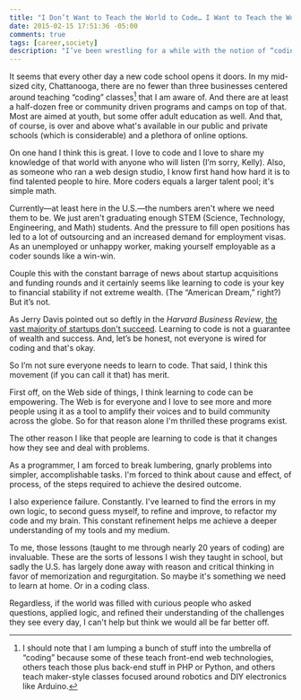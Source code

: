 ```yaml
---
title: "I Don’t Want to Teach the World to Code… I Want to Teach the World to Problem Solve"
date: 2015-02-15 17:51:36 -05:00
comments: true
tags: [career,society]
description: "I’ve been wrestling for a while with the notion of “coding” being a necessary 21st century skill."
---
```


It seems that every other day a new code school opens it doors. In my mid-sized city, Chattanooga, there are no fewer than three businesses centered around teaching “coding” classes[^1] that I am aware of. And there are at least a half-dozen free or community driven programs and camps on top of that. Most are aimed at youth, but some offer adult education as well. And that, of course, is over and above what's available in our public and private schools (which is considerable) and a plethora of online options.

<!-- more -->

On one hand I think this is great. I love to code and I love to share my knowledge of that world with anyone who will listen (I’m sorry, Kelly). Also, as someone who ran a web design studio, I know first hand how hard it is to find talented people to hire. More coders equals a larger talent pool; it's simple math.

Currently—at least here in the U.S.—the numbers aren't where we need them to be. We just aren't graduating enough STEM (Science, Technology, Engineering, and Math) students. And the pressure to fill open positions has led to a lot of outsourcing and an increased demand for employment visas. As an unemployed or unhappy worker, making yourself employable as a coder sounds like a win-win.

Couple this with the constant barrage of news about startup acquisitions and funding rounds and it certainly seems like learning to code is your key to financial stability if not extreme wealth. (The “American Dream,” right?) But it’s not.

As Jerry Davis pointed out so deftly in the <cite>Harvard Business Review</cite>, [the vast majority of startups don't succeed](http://blogs.hbr.org/2014/03/why-do-app-developers-still-live-with-their-moms/). Learning to code is not a guarantee of wealth and success. And, let’s be honest, not everyone is wired for coding and that's okay.

So I’m not sure everyone needs to learn to code. That said, I think this movement (if you can call it that) has merit.

First off, on the Web side of things, I think learning to code can be empowering. The Web is for everyone and I love to see more and more people using it as a tool to amplify their voices and to build community across the globe. So for that reason alone I'm thrilled these programs exist.

The other reason I like that people are learning to code is that it changes how they see and deal with problems.

As a programmer, I am forced to break lumbering, gnarly problems into simpler, accomplishable tasks. I'm forced to think about cause and effect, of process, of the steps required to achieve the desired outcome.

I also experience failure. Constantly. I've learned to find the errors in my own logic, to second guess myself, to refine and improve, to refactor my code and my brain. This constant refinement helps me achieve a deeper understanding of my tools and my medium.

To me, those lessons (taught to me through nearly 20 years of coding) are invaluable. These are the sorts of lessons I wish they taught in school, but sadly the U.S. has largely done away with reason and critical thinking in favor of memorization and regurgitation. So maybe it's something we need to learn at home. Or in a coding class.

Regardless, if the world was filled with curious people who asked questions, applied logic, and refined their understanding of the challenges they see every day, I can't help but think we would all be far better off.

[^1]: I should note that I am lumping a bunch of stuff into the umbrella of “coding” because some of these teach front-end web technologies, others teach those plus back-end stuff in PHP or Python, and others teach maker-style classes focused around robotics and DIY electronics like Arduino.
